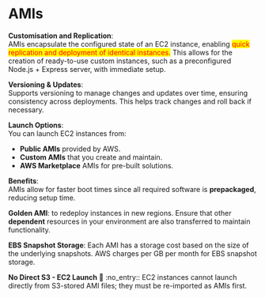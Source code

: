 # AMIs

**Customisation and Replication**:\
AMIs encapsulate the configured state of an EC2 instance, enabling <mark style="color:red;">quick replication and deployment of identical instances.</mark> This allows for the creation of ready-to-use custom instances, such as a preconfigured Node.js + Express server, with immediate setup.

**Versioning & Updates**:\
Supports versioning to manage changes and updates over time, ensuring consistency across deployments. This helps track changes and roll back if necessary.

**Launch Options**:\
You can launch EC2 instances from:

* **Public AMIs** provided by AWS.
* **Custom AMIs** that you create and maintain.
* **AWS Marketplace** AMIs for pre-built solutions.

**Benefits**:\
AMIs allow for faster boot times since all required software is **prepackaged**, reducing setup time.

**Golden AMI**: to redeploy instances in new regions. Ensure that other **dependent** resources in your environment are also transferred to maintain functionality.

**EBS Snapshot Storage**: Each AMI has a storage cost based on the size of the underlying snapshots. AWS charges per GB per month for EBS snapshot storage.

**No Direct  S3 - EC2 Launch** :rocket: :no\_entry:: EC2 instances cannot launch directly from S3-stored AMI files; they must be re-imported as AMIs first.
